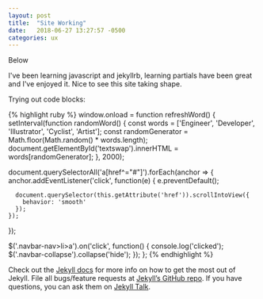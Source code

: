```yaml
---
layout: post
title:  "Site Working"
date:   2018-06-27 13:27:57 -0500
categories: ux
---
```


Below

I've been learning javascript and jekyllrb, learning partials have been great and I've enjoyed it.  Nice to see this site taking shape.

Trying out code blocks:

{% highlight ruby %}
window.onload = function refreshWord() {
  setInterval(function randomWord() {
    const words = ['Engineer', 'Developer', 'Illustrator', 'Cyclist', 'Artist'];
    const randomGenerator = Math.floor(Math.random() * words.length);
    document.getElementById('textswap').innerHTML = words[randomGenerator];
  }, 2000);

  document.querySelectorAll('a[href^="#"]').forEach(anchor => {
    anchor.addEventListener('click', function(e) {
      e.preventDefault();

      document.querySelector(this.getAttribute('href')).scrollIntoView({
        behavior: 'smooth'
      });
    });
  });

  $('.navbar-nav>li>a').on('click', function() {
    console.log('clicked');
    $('.navbar-collapse').collapse('hide');
  });
};
{% endhighlight %}

Check out the [Jekyll docs][jekyll-docs] for more info on how to get the most out of Jekyll. File all bugs/feature requests at [Jekyll’s GitHub repo][jekyll-gh]. If you have questions, you can ask them on [Jekyll Talk][jekyll-talk].

[jekyll-docs]: https://jekyllrb.com/docs/home
[jekyll-gh]: https://github.com/jekyll/jekyll
[jekyll-talk]: https://talk.jekyllrb.com/
